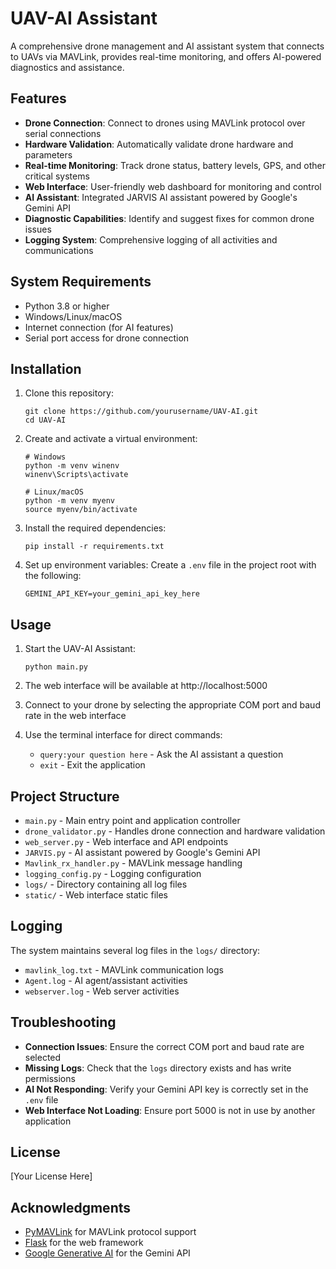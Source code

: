 # UAV-AI Assistant

A comprehensive drone management and AI assistant system that connects to UAVs via MAVLink, provides real-time monitoring, and offers AI-powered diagnostics and assistance.

## Features

- **Drone Connection**: Connect to drones using MAVLink protocol over serial connections
- **Hardware Validation**: Automatically validate drone hardware and parameters
- **Real-time Monitoring**: Track drone status, battery levels, GPS, and other critical systems
- **Web Interface**: User-friendly web dashboard for monitoring and control
- **AI Assistant**: Integrated JARVIS AI assistant powered by Google's Gemini API
- **Diagnostic Capabilities**: Identify and suggest fixes for common drone issues
- **Logging System**: Comprehensive logging of all activities and communications

## System Requirements

- Python 3.8 or higher
- Windows/Linux/macOS
- Internet connection (for AI features)
- Serial port access for drone connection

## Installation

1. Clone this repository:
   ```
   git clone https://github.com/yourusername/UAV-AI.git
   cd UAV-AI
   ```

2. Create and activate a virtual environment:
   ```
   # Windows
   python -m venv winenv
   winenv\Scripts\activate

   # Linux/macOS
   python -m venv myenv
   source myenv/bin/activate
   ```

3. Install the required dependencies:
   ```
   pip install -r requirements.txt
   ```

4. Set up environment variables:
   Create a `.env` file in the project root with the following:
   ```
   GEMINI_API_KEY=your_gemini_api_key_here
   ```

## Usage

1. Start the UAV-AI Assistant:
   ```
   python main.py
   ```

2. The web interface will be available at http://localhost:5000

3. Connect to your drone by selecting the appropriate COM port and baud rate in the web interface

4. Use the terminal interface for direct commands:
   - `query:your question here` - Ask the AI assistant a question
   - `exit` - Exit the application

## Project Structure

- `main.py` - Main entry point and application controller
- `drone_validator.py` - Handles drone connection and hardware validation
- `web_server.py` - Web interface and API endpoints
- `JARVIS.py` - AI assistant powered by Google's Gemini API
- `Mavlink_rx_handler.py` - MAVLink message handling
- `logging_config.py` - Logging configuration
- `logs/` - Directory containing all log files
- `static/` - Web interface static files

## Logging

The system maintains several log files in the `logs/` directory:
- `mavlink_log.txt` - MAVLink communication logs
- `Agent.log` - AI agent/assistant activities
- `webserver.log` - Web server activities

## Troubleshooting

- **Connection Issues**: Ensure the correct COM port and baud rate are selected
- **Missing Logs**: Check that the `logs` directory exists and has write permissions
- **AI Not Responding**: Verify your Gemini API key is correctly set in the `.env` file
- **Web Interface Not Loading**: Ensure port 5000 is not in use by another application

## License

[Your License Here]

## Acknowledgments

- [PyMAVLink](https://github.com/ArduPilot/pymavlink) for MAVLink protocol support
- [Flask](https://flask.palletsprojects.com/) for the web framework
- [Google Generative AI](https://ai.google.dev/) for the Gemini API